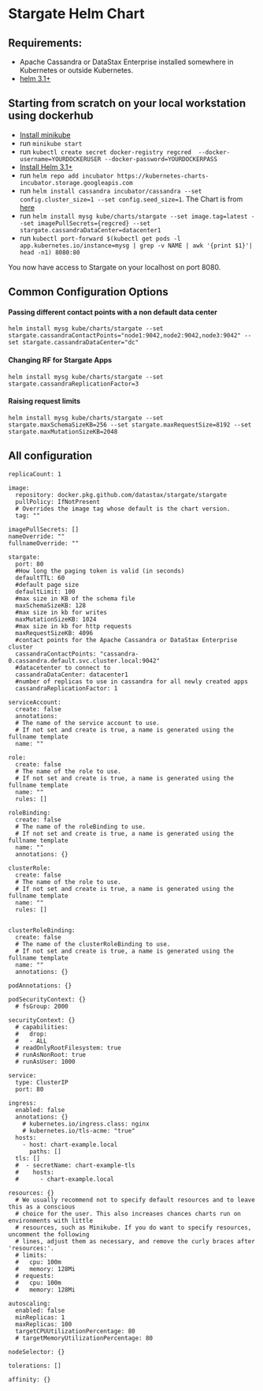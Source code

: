 <!--
    Copyright DataStax, Inc.
    Licensed under the Apache License, Version 2.0 (the "License");
    you may not use this file except in compliance with the License.
    You may obtain a copy of the License at
    http://www.apache.org/licenses/LICENSE-2.0
    Unless required by applicable law or agreed to in writing, software
    distributed under the License is distributed on an "AS IS" BASIS,
    WITHOUT WARRANTIES OR CONDITIONS OF ANY KIND, either express or implied.
    See the License for the specific language governing permissions and
    limitations under the License.
-->

# Stargate Helm Chart

## Requirements:

* Apache Cassandra or DataStax Enterprise installed somewhere in Kubernetes or outside Kubernetes.
* [helm 3.1+](https://helm.sh/docs/intro/install/)

## Starting from scratch on your local workstation using dockerhub

* [Install minikube](https://kubernetes.io/docs/tasks/tools/install-minikube/)
* run `minikube start`
* run `kubectl create secret docker-registry regcred  --docker-username=YOURDOCKERUSER --docker-password=YOURDOCKERPASS`
* [Install Helm 3.1+](https://helm.sh/docs/intro/install/)
* run `helm repo add incubator https://kubernetes-charts-incubator.storage.googleapis.com`
* run `helm install cassandra incubator/cassandra --set config.cluster_size=1 --set config.seed_size=1`. The Chart is from [here](https://hub.helm.sh/charts/incubator/cassandra)
* run `helm install mysg kube/charts/stargate --set image.tag=latest --set imagePullSecrets={regcred} --set stargate.cassandraDataCenter=datacenter1`
* run `kubectl port-forward $(kubectl get pods -l app.kubernetes.io/instance=mysg | grep -v NAME | awk '{print $1}'| head -n1) 8080:80`

You now have access to Stargate on your localhost on port 8080.

## Common Configuration Options

#### Passing different contact points with a non default data center

    helm install mysg kube/charts/stargate --set stargate.cassandraContactPoints="node1:9042,node2:9042,node3:9042" --set stargate.cassandraDataCenter="dc"

#### Changing RF for Stargate Apps

    helm install mysg kube/charts/stargate --set stargate.cassandraReplicationFactor=3

#### Raising request limits 

    helm install mysg kube/charts/stargate --set stargate.maxSchemaSizeKB=256 --set stargate.maxRequestSize=8192 --set stargate.maxMutationSizeKB=2048

## All configuration 

```
replicaCount: 1

image:
  repository: docker.pkg.github.com/datastax/stargate/stargate
  pullPolicy: IfNotPresent
  # Overrides the image tag whose default is the chart version.
  tag: ""

imagePullSecrets: []
nameOverride: ""
fullnameOverride: ""

stargate:
  port: 80
  #How long the paging token is valid (in seconds)
  defaultTTL: 60
  #default page size
  defaultLimit: 100
  #max size in KB of the schema file
  maxSchemaSizeKB: 128
  #max size in kb for writes
  maxMutationSizeKB: 1024
  #max size in kb for http requests
  maxRequestSizeKB: 4096
  #contact points for the Apache Cassandra or DataStax Enterprise cluster
  cassandraContactPoints: "cassandra-0.cassandra.default.svc.cluster.local:9042"
  #datacetenter to connect to
  cassandraDataCenter: datacenter1
  #number of replicas to use in cassandra for all newly created apps
  cassandraReplicationFactor: 1

serviceAccount:
  create: false
  annotations:
  # The name of the service account to use.
  # If not set and create is true, a name is generated using the fullname template
  name: ""

role:
  create: false
  # The name of the role to use.
  # If not set and create is true, a name is generated using the fullname template
  name: ""
  rules: []

roleBinding:
  create: false
  # The name of the roleBinding to use.
  # If not set and create is true, a name is generated using the fullname template
  name: ""
  annotations: {}

clusterRole:
  create: false
  # The name of the role to use.
  # If not set and create is true, a name is generated using the fullname template
  name: ""
  rules: []


clusterRoleBinding:
  create: false
  # The name of the clusterRoleBinding to use.
  # If not set and create is true, a name is generated using the fullname template
  name: ""
  annotations: {}

podAnnotations: {}

podSecurityContext: {}
  # fsGroup: 2000

securityContext: {}
  # capabilities:
  #   drop:
  #   - ALL
  # readOnlyRootFilesystem: true
  # runAsNonRoot: true
  # runAsUser: 1000

service:
  type: ClusterIP
  port: 80

ingress:
  enabled: false
  annotations: {}
    # kubernetes.io/ingress.class: nginx
    # kubernetes.io/tls-acme: "true"
  hosts:
    - host: chart-example.local
      paths: []
  tls: []
  #  - secretName: chart-example-tls
  #    hosts:
  #      - chart-example.local

resources: {}
  # We usually recommend not to specify default resources and to leave this as a conscious
  # choice for the user. This also increases chances charts run on environments with little
  # resources, such as Minikube. If you do want to specify resources, uncomment the following
  # lines, adjust them as necessary, and remove the curly braces after 'resources:'.
  # limits:
  #   cpu: 100m
  #   memory: 128Mi
  # requests:
  #   cpu: 100m
  #   memory: 128Mi

autoscaling:
  enabled: false
  minReplicas: 1
  maxReplicas: 100
  targetCPUUtilizationPercentage: 80
  # targetMemoryUtilizationPercentage: 80

nodeSelector: {}

tolerations: []

affinity: {}
```
